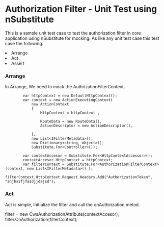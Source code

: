 <h1>Authorization Filter - Unit Test using nSubstitute</h1>

This is a sample unit test case to test the authorization filter in core application using nSubstitute for mocking. As like any unit test case this test case the following.
<li>Arrange</li>
<li>Act</li>
<li>Assert</li>

<h3>Arrange</h3>
In Arrange, We need to mock the AuthrizationFilterContext. 

            var httpContext = new DefaultHttpContext();
            var context = new ActionExecutingContext(
                new ActionContext
                {
                    HttpContext = httpContext ,
                    
                    RouteData = new RouteData(),
                    ActionDescriptor = new ActionDescriptor(),

                },
                new List<IFilterMetadata>(),
                new Dictionary<string, object>(),
                Substitute.For<Controller>());

            var contextAccesor = Substitute.For<HttpContextAccessor>();          
            contextAccesor.HttpContext = httpContext;
            var filterContext = Substitute.For<AuthorizationFilterContext>(context, new List<IFilterMetadata>() );
            filterContext.HttpContext.Request.Headers.Add("AuthorizationToken", "ahjhasfjfasdjjdajsd");
      
<h3>Act</h3>

Act is simple, Initialize the filter and call the onAuthirization metod.

 filter = new CwsAuthorizationAttribute(contextAccesor);
            filter.OnAuthorization(filterContext);
             
 
 
